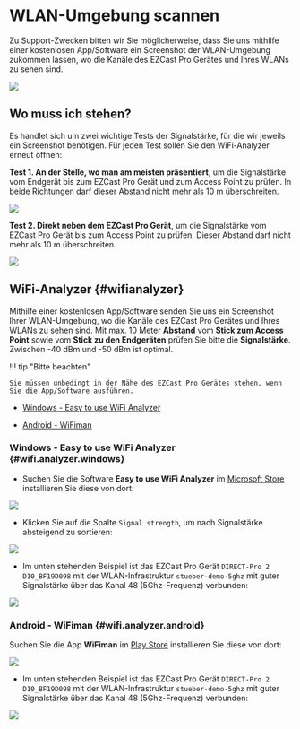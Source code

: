 # WLAN-Umgebung scannen

Zu Support-Zwecken bitten wir Sie möglicherweise, dass Sie uns mithilfe einer kostenlosen App/Software ein Screenshot der WLAN-Umgebung zukommen lassen, wo die Kanäle des EZCast Pro Gerätes und Ihres WLANs zu sehen sind.

![](/assets/img/wifi.analyzer.windows.png)

## Wo muss ich stehen?

Es handlet sich um zwei wichtige Tests der Signalstärke, für die wir jeweils ein Screenshot benötigen. Für jeden Test sollen Sie den WiFi-Analyzer erneut öffnen:

**Test 1. An der Stelle, wo man am meisten präsentiert**, um die Signalstärke vom Endgerät bis zum EZCast Pro Gerät und zum Access Point zu prüfen. In beide Richtungen darf dieser Abstand nicht mehr als 10 m überschreiten.

![](/assets/img/wifi.test.1.png)

**Test 2. Direkt neben dem EZCast Pro Gerät**, um die Signalstärke vom EZCast Pro Gerät bis zum Access Point zu prüfen. Dieser Abstand darf nicht mehr als 10 m überschreiten.

![](/assets/img/wifi.test.2.png)

## WiFi-Analyzer {#wifianalyzer}

Mithilfe einer kostenlosen App/Software senden Sie uns ein Screenshot Ihrer WLAN-Umgebung, wo die Kanäle des EZCast Pro Gerätes und Ihres WLANs zu sehen sind. Mit max. 10 Meter **Abstand** vom **Stick zum Access Point** sowie vom **Stick zu den Endgeräten** prüfen Sie bitte die **Signalstärke**. Zwischen -40 dBm und -50 dBm ist optimal.

!!! tip "Bitte beachten"
	
	Sie müssen unbedingt in der Nähe des EZCast Pro Gerätes stehen, wenn Sie die App/Software ausführen.
    
* [Windows - Easy to use WiFi Analyzer](#wifi.analyzer.windows)

* [Android - WiFiman](#wifi.analyzer.android)

### Windows - Easy to use WiFi Analyzer {#wifi.analyzer.windows}

* Suchen Sie die Software **Easy to use WiFi Analyzer** im [Microsoft Store](https://www.microsoft.com/store/productId/9N75W2M2D55F) installieren Sie diese von dort: 

![](/assets/img/wifi.analyzer.windows.install.png)

* Klicken Sie auf die Spalte `Signal strength`, um nach Signalstärke absteigend zu sortieren:

![](/assets/img/wifi.analyzer.sortbysignal.strength.png)

* Im unten stehenden Beispiel ist das EZCast Pro Gerät `DIRECT-Pro 2 D10_BF19D098` mit der WLAN-Infrastruktur `stueber-demo-5ghz` mit guter Signalstärke über das Kanal 48 (5Ghz-Frequenz) verbunden:

![](/assets/img/wifi.analyzer.windows.png)

### Android - WiFiman {#wifi.analyzer.android}

Suchen Sie die App **WiFiman** im [Play Store](https://play.google.com/store/apps/details?id=com.ubnt.usurvey) installieren Sie diese von dort: 

![](/assets/img/wifiman.android.install.png)

* Im unten stehenden Beispiel ist das EZCast Pro Gerät `DIRECT-Pro 2 D10_BF19D098` mit der WLAN-Infrastruktur `stueber-demo-5ghz` mit guter Signalstärke über das Kanal 48 (5Ghz-Frequenz) verbunden:

![](/assets/img/wifiman.android.networks.png)


